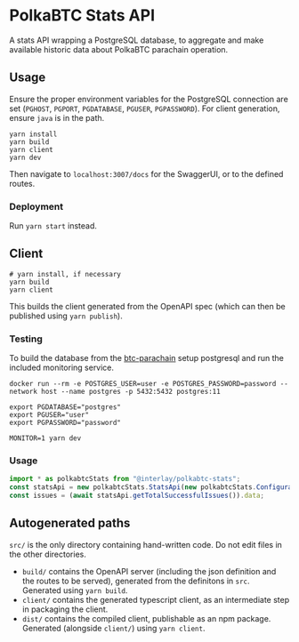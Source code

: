 # PolkaBTC Stats API

A stats API wrapping a PostgreSQL database, to aggregate and make available historic data about PolkaBTC parachain operation.

## Usage

Ensure the proper environment variables for the PostgreSQL connection are set (`PGHOST`, `PGPORT`, `PGDATABASE`, `PGUSER`, `PGPASSWORD`). For client generation, ensure `java` is in the path.

```shell
yarn install
yarn build
yarn client
yarn dev
```

Then navigate to `localhost:3007/docs` for the SwaggerUI, or to the defined routes.

### Deployment

Run `yarn start` instead.

## Client

```shell
# yarn install, if necessary
yarn build
yarn client
```
This builds the client generated from the OpenAPI spec (which can then be published using `yarn publish`).

### Testing

To build the database from the [btc-parachain](https://github.com/interlay/btc-parachain) setup postgresql and run the
included monitoring service.

```shell
docker run --rm -e POSTGRES_USER=user -e POSTGRES_PASSWORD=password --network host --name postgres -p 5432:5432 postgres:11

export PGDATABASE="postgres"
export PGUSER="user"
export PGPASSWORD="password"

MONITOR=1 yarn dev
```

### Usage

```typescript
import * as polkabtcStats from "@interlay/polkabtc-stats";
const statsApi = new polkabtcStats.StatsApi(new polkabtcStats.Configuration({ basePath: "http://localhost:3001" }));
const issues = (await statsApi.getTotalSuccessfulIssues()).data;
```

Autogenerated paths
---
`src/` is the only directory containing hand-written code. Do not edit files in the other directories.

* `build/` contains the OpenAPI server (including the json definition and the routes to be served), generated from the definitons in `src`. Generated using `yarn build`.
* `client/` contains the generated typescript client, as an intermediate step in packaging the client.
* `dist/` contains the compiled client, publishable as an npm package. Generated (alongside `client/`) using `yarn client`.
